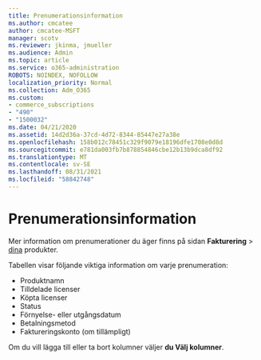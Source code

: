 ```yaml
---
title: Prenumerationsinformation
ms.author: cmcatee
author: cmcatee-MSFT
manager: scotv
ms.reviewer: jkinma, jmueller
ms.audience: Admin
ms.topic: article
ms.service: o365-administration
ROBOTS: NOINDEX, NOFOLLOW
localization_priority: Normal
ms.collection: Adm_O365
ms.custom:
- commerce_subscriptions
- "490"
- "1500032"
ms.date: 04/21/2020
ms.assetid: 14d2d36a-37cd-4d72-8344-85447e27a38e
ms.openlocfilehash: 158b012c78451c329f9079e18196dfe1708e0d8d
ms.sourcegitcommit: e781da003fb7b878854846cbe12b13b9dca8df92
ms.translationtype: MT
ms.contentlocale: sv-SE
ms.lasthandoff: 08/31/2021
ms.locfileid: "58842748"
---
```

# <a name="subscription-information"></a>Prenumerationsinformation

Mer information om prenumerationer du äger finns på sidan **Fakturering** \> [dina](https://go.microsoft.com/fwlink/p/?linkid=842054) produkter.
  
Tabellen visar följande viktiga information om varje prenumeration:
  
- Produktnamn
- Tilldelade licenser
- Köpta licenser
- Status
- Förnyelse- eller utgångsdatum
- Betalningsmetod
- Faktureringskonto (om tillämpligt)
 
Om du vill lägga till eller ta bort kolumner väljer **du Välj kolumner**.